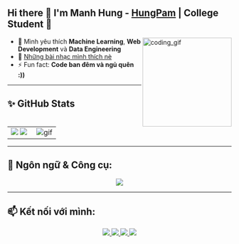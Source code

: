 ## Hi there 👋 I'm Manh Hung - [HungPam](https://www.facebook.com/manhhung.pham.31586) | College Student 🌱  
<img align="right" width="200px" height="200px" alt="coding_gif" src="https://media.giphy.com/media/qgQUggAC3Pfv687qPC/giphy.gif" />

- 🔭 Mình yêu thích **Machine Learning**, **Web Development** và **Data Engineering**
- 🎵 [Những bài nhạc mình thích nè ](https://open.spotify.com/playlist/0kgnLCo2v5zix7crJ4bhgY?si=683179b7d98549df)
- ⚡ Fun fact: **Code ban đêm và ngủ quên :))**

---

## ✨ GitHub Stats   

<table>
<tr>
  <td width="48%">
    <img src="https://github-readme-stats.vercel.app/api?username=HungDev&show_icons=true&hide_border=true&theme=radical" />
    <img src="https://github-readme-stats.vercel.app/api/top-langs/?username=HungDev&layout=compact&hide_border=true&theme=radical" />
  </td>
  <td width="52%"><img alt="gif" align="right" src="https://media.giphy.com/media/TEnXkcsHrP4YedChhA/giphy.gif"/></td>
</tr>
</table>

---

## 🚀 Ngôn ngữ & Công cụ:
<p align="center">
  <img src="https://skillicons.dev/icons?i=python,cpp,java,mysql,git,github,vscode" />
</p>

---

## 📫 Kết nối với mình:
<p align="center">
  <a href="https://www.tiktok.com/@gun_in_boots" target="_blank">
    <img src="https://img.shields.io/badge/TikTok-%40gun_in_boots-black?style=for-the-badge&logo=tiktok" />
  </a>
  <a href="https://www.facebook.com/manhhung.pham.31586" target="_blank">
    <img src="https://img.shields.io/badge/Facebook - Hung-blue?style=for-the-badge&logo=facebook" />
  </a>
  <a href="https://www.instagram.com/hung511511/" target="_blank">
    <img src="https://img.shields.io/badge/Instagram-%40hugg_pamh-orange?style=for-the-badge&logo=instagram" />
  </a>
  <a href="mailto:hung511511@gmail.com">
    <img src="https://img.shields.io/badge/Gmail-hung511511@gmail.com-red?style=for-the-badge&logo=gmail" />
  </a>
</p>

[website]: https://github.com/HungPam

